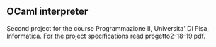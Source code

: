 ## OCaml interpreter ##
Second project for the course Programmazione II, Universita' Di Pisa, Informatica. For the project specifications read progetto2-18-19.pdf.
